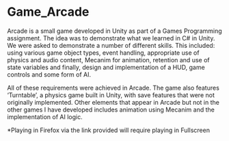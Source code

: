 # Game_Arcade
Arcade is a small game developed in Unity as part of a Games Programming assignment. The idea was to demonstrate what we learned in C# in Unity. We were asked to demonstrate a number of different skills. This included: using various game object types, event handling, appropriate use of physics and audio content, Mecanim for animation, retention and use of state variables and finally, design and implementation of a HUD, game controls and some form of AI.

All of these requirements were achieved in Arcade. The game also features ‘Turntable’, a physics game built in Unity, with save features that were not originally implemented. Other elements that appear in Arcade but not in the other games I have developed includes animation using Mecanim and the implementation of AI logic.

*Playing in Firefox via the link provided will require playing in Fullscreen
